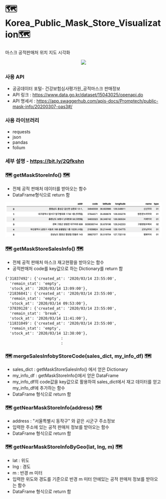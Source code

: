 # 🗺Korea_Public_Mask_Store_Visualization🗺
마스크 공적판매처 위치 지도 시각화

<p align="center"><img width=1000px src="./img/example_01.png"/></p>

### 사용 API
- 공공데이터 포털- 건강보험심사평가원_공적마스크 판매정보
- API 링크 : https://www.data.go.kr/dataset/15043025/openapi.do
- API 명세서 : https://app.swaggerhub.com/apis-docs/Promptech/public-mask-info/20200307-oas3#/

### 사용 라이브러리
- requests
- json
- pandas
- folium

### 세부 설명 - https://bit.ly/2Qfkshn

### 🗺 getMaskStoreInfo() 🗺
- 전체 공적 판매처 데이터를 받아오는 함수
- DataFrame형식으로 return 함

<p align="center">
  <img width=1000px src="./img/getMaskStoreInfo.png"/>
</p>

### 🗺 getMaskStoreSalesInfo() 🗺
- 전체 공적 판매처 마스크 재고현황을 받아오는 함수
- 공적판매처 code를 key값으로 하는 Dictionary를 return 함

```console
{'31837492': {'created_at': '2020/03/14 23:55:00',
  'remain_stat': 'empty',
  'stock_at': '2020/03/14 13:09:00'},
 '21836841': {'created_at': '2020/03/14 23:55:00',
  'remain_stat': 'empty',
  'stock_at': '2020/03/14 09:53:00'},
 '37839128': {'created_at': '2020/03/14 23:55:00',
  'remain_stat': 'break',
  'stock_at': '2020/03/14 11:41:00'},
 '11831049': {'created_at': '2020/03/14 23:55:00',
  'remain_stat': 'empty',
  'stock_at': '2020/03/14 12:38:00'},
                         :
                         :
```

### 🗺 mergeSalesInfobyStoreCode(sales_dict, my_info_df) 🗺
- sales_dict : getMaskStoreSalesInfo() 에서 얻은 Dictionary
- my_info_df : getMaskStoreInfo()에서 얻은 DataFrame
- my_info_df의 code값을 key값으로 활용하여 sales_dict에서 재고 데이터를 얻고 my_info_df에 추가하는 함수
- DataFrame 형식으로 return 함

### 🗺 getNearMaskStoreInfo(address) 🗺
- address : "서울특별시 동작구" 와 같은 시군구 주소정보
- 입력한 주소에 있는 공적 판매처 정보를 받아오는 함수
- DataFrame 형식으로 return 함

### 🗺 getNearMaskStoreInfoByGeo(lat, lng, m) 🗺
- lat : 위도
- lng : 경도
- m : 반경 m 미터
- 입력한 위도와 경도를 기준으로 반경 m 미터 안에있는 공적 판매처 정보를 받아오는 함수
- DataFrame 형식으로 return 함
